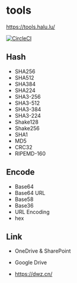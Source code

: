 # tools

https://tools.halu.lu/

[![CircleCI](https://circleci.com/gh/lzjluzijie/tools.svg?style=svg)](https://circleci.com/gh/lzjluzijie/tools)

## Hash

- SHA256
- SHA512
- SHA384
- SHA224
- SHA3-256
- SHA3-512
- SHA3-384
- SHA3-224
- Shake128
- Shake256
- SHA1
- MD5
- CRC32
- RIPEMD-160

## Encode

- Base64
- Base64 URL
- Base58
- Base36
- URL Encoding
- hex

## Link

- OneDrive & SharePoint
- Google Drive

- https://dwz.cn/